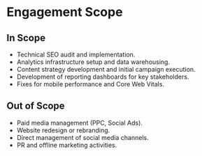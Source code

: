 # Engagement Scope

## In Scope

* Technical SEO audit and implementation.
* Analytics infrastructure setup and data warehousing.
* Content strategy development and initial campaign execution.
* Development of reporting dashboards for key stakeholders.
* Fixes for mobile performance and Core Web Vitals.

## Out of Scope

* Paid media management (PPC, Social Ads).
* Website redesign or rebranding.
* Direct management of social media channels.
* PR and offline marketing activities.
